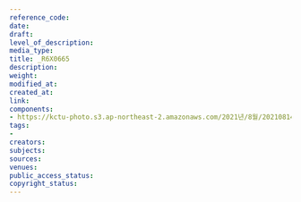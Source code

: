 ```yaml
---
reference_code: 
date: 
draft: 
level_of_description: 
media_type: 
title: _R6X0665
description: 
weight: 
modified_at: 
created_at: 
link: 
components:
- https://kctu-photo.s3.ap-northeast-2.amazonaws.com/2021년/8월/20210814_8.15+전국노동자대회/_R6X0665.jpg
tags:
- 
creators: 
subjects: 
sources: 
venues: 
public_access_status: 
copyright_status: 
---
```

